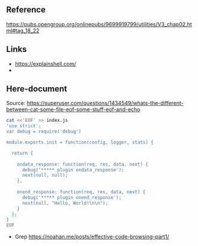 
## Reference
https://pubs.opengroup.org/onlinepubs/9699919799/utilities/V3_chap02.html#tag_18_22

## Links
+ https://explainshell.com/ 
+ 


## Here-document
Source:
https://superuser.com/questions/1434549/whats-the-different-between-cat-some-file-eof-some-stuff-eof-and-echo
```bash
cat <<'EOF' >> index.js
'use strict';
var debug = require('debug')

module.exports.init = function(config, logger, stats) {

  return {
   
    ondata_response: function(req, res, data, next) {
      debug('***** plugin ondata_response');
      next(null, null);
    },
    
    onend_response: function(req, res, data, next) {
      debug('***** plugin onend_response');
      next(null, "Hello, World!\n\n");
    }
  };
}
EOF
```

+ Grep https://noahan.me/posts/effective-code-browsing-part1/
